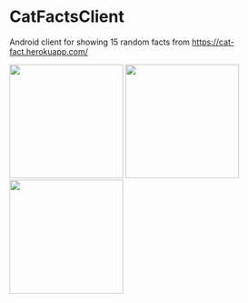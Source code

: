 # CatFactsClient

Android client for showing 15 random facts from https://cat-fact.herokuapp.com/

<img src="https://i.imgur.com/ucK7T33.png" width="200"> <img src="https://i.imgur.com/xQleJJj.png" width="200"> <img src="https://i.imgur.com/DySPOEA.png" width="200">
